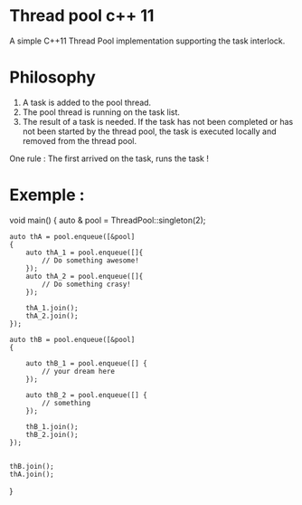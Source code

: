 # Thread pool c++ 11

A simple C++11 Thread Pool implementation supporting the task interlock.

# Philosophy

1. A task is added to the pool thread.     
2. The pool thread is running on the task list.   
3. The result of a task is needed. If the task has not been completed or has not been started by the thread pool, the task is executed locally and removed from the thread pool.

One rule :
The first arrived on the task, runs the task !

# Exemple :

void main()
{
	auto & pool = ThreadPool::singleton(2);

	auto thA = pool.enqueue([&pool]
	{
		auto thA_1 = pool.enqueue([]{
		    // Do something awesome!
		});
		auto thA_2 = pool.enqueue([]{
		    // Do something crasy!
		});

		thA_1.join();
		thA_2.join();
	});
	
	auto thB = pool.enqueue([&pool]
	{

		auto thB_1 = pool.enqueue([] {
			// your dream here
		});

		auto thB_2 = pool.enqueue([] {
			// something
		});

		thB_1.join();
		thB_2.join();
	});


	thB.join();
	thA.join();
}
